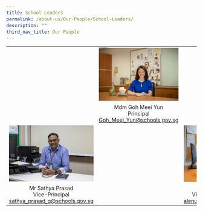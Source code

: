 ```yaml
---
title: School Leaders
permalink: /about-us/Our-People/School-Leaders/
description: ""
third_nav_title: Our People
---
```

| | | |
|:-:|:-:|:-:|
||<img src="/images/About%20Us/Our%20People/School%20Leaders/Goh%20Meei%20Yunn.png" style="width:1000px" />|
||Mdm Goh Meei Yun<br>Principal<br>Goh_Meei_Yun@schools.gov.sg||
|<img src="/images/About%20Us/Our%20People/School%20Leaders/Sathya.jpg" style="width:800px" />||<img src="/images/About%20Us/Our%20People/School%20Leaders/Mdm_Alenus_Lee.jpg" style="width:2000px; height:150px" />|
|Mr Sathya Prasad<br>Vice-Principal <br>sathya_prasad_g@schools.gov.sg||Mdm Alenus Lee<br>Vice_Principal Admin<br>alenus_lee@schools.gov.sg|